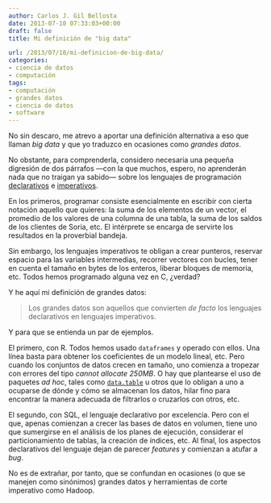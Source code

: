 ```yaml
---
author: Carlos J. Gil Bellosta
date: 2013-07-10 07:33:03+00:00
draft: false
title: Mi definición de "big data"

url: /2013/07/10/mi-definicion-de-big-data/
categories:
- ciencia de datos
- computación
tags:
- computación
- grandes datos
- ciencia de datos
- software
---
```


No sin descaro, me atrevo a aportar una definición alternativa a eso que llaman _big data_ y que yo traduzco en ocasiones como _grandes datos_.

No obstante, para comprenderla, considero necesaria una pequeña digresión de dos párrafos —con la que muchos, espero, no aprenderán nada que no traigan ya sabido— sobre los lenguajes de programación [declarativos](http://es.wikipedia.org/wiki/Programaci%C3%B3n_declarativa) e [imperativos](http://es.wikipedia.org/wiki/Programaci%C3%B3n_imperativa).

En los primeros, programar consiste esencialmente en escribir con cierta notación aquello que quieres: la suma de los elementos de un vector, el promedio de los valores de una columna de una tabla, la suma de los saldos de los clientes de Soria, etc. El intérprete se encarga de servirte los resultados en la proverbial bandeja.

Sin embargo, los lenguajes imperativos te obligan a crear punteros, reservar espacio para las variables intermedias, recorrer vectores con bucles, tener en cuenta el tamaño en bytes de los enteros, liberar bloques de memoria, etc. Todos hemos programado alguna vez en C, ¿verdad?

Y he aquí mi definición de grandes datos:

>Los grandes datos son aquellos que convierten _de facto_ los lenguajes declarativos en lenguajes imperativos.

Y para que se entienda un par de ejemplos.

El primero, con R. Todos hemos usado `dataframes` y operado con ellos. Una línea basta para obtener los coeficientes de un modelo lineal, etc. Pero cuando los conjuntos de datos crecen en tamaño, uno comienza a tropezar con errores del tipo _cannot allocate 250MB_. O hay que plantearse el uso de paquetes _ad hoc_, tales como [`data.table`](http://www.datanalytics.com/blog/2013/05/02/data-table-i-cruces/) u otros que lo obligan a uno a ocuparse de dónde y cómo se almacenan los datos, hilar fino para encontrar la manera adecuada de filtrarlos o cruzarlos con otros, etc.

El segundo, con SQL, el lenguaje declarativo por excelencia. Pero con el que, apenas comienzan a crecer las bases de datos en volumen, tiene uno que sumergirse en el análisis de los planes de ejecución, considerar el particionamiento de tablas, la creación de índices, etc. Al final, los aspectos declarativos del lenguaje dejan de parecer _features_ y comienzan a atufar a _bug_.

No es de extrañar, por tanto, que se confundan en ocasiones (o que se manejen como sinónimos) grandes datos y herramientas de corte imperativo como Hadoop.
